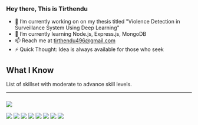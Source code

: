 ### Hey there, This is Tirthendu



- 🔭 I’m currently working on on my thesis titled "Violence Detection in Surveillance System Using Deep Learning"
- 🌱 I’m currently learning Node.js, Express.js, MongoDB
- 📫 Reach me at tirthendu496@gmail.com
- ⚡ Quick Thought: Idea is always available for those who seek

<h2>What I Know</h2>

List of skillset with moderate to advance skill levels.
<hr>

<h3><img src="https://img.shields.io/badge/Programming%20Languages%20-lightgrey"></h3>
<span><img src="https://img.shields.io/badge/Python-3776AB?style=for-the-badge&logo=python&logoColor=white"><span>
<span><img src="https://img.shields.io/badge/Java-ED8B00?style=for-the-badge&logo=openjdk&logoColor=white"><span>
<span><img src="https://img.shields.io/badge/Java-ED8B00?style=for-the-badge&logo=openjdk&logoColor=white"><span>
<span><img src="https://img.shields.io/badge/Java-ED8B00?style=for-the-badge&logo=openjdk&logoColor=white"><span>
<span><img src="https://img.shields.io/badge/Java-ED8B00?style=for-the-badge&logo=openjdk&logoColor=white"><span>
<span><img src="https://img.shields.io/badge/Python-3776AB?style=for-the-badge&logo=python&logoColor=white"><span>
<span><img src="https://img.shields.io/badge/CSS3-1572B6?style=for-the-badge&logo=css3&logoColor=white"><span>
<span><img src="https://img.shields.io/badge/Python-3776AB?style=for-the-badge&logo=python&logoColor=white"><span>

